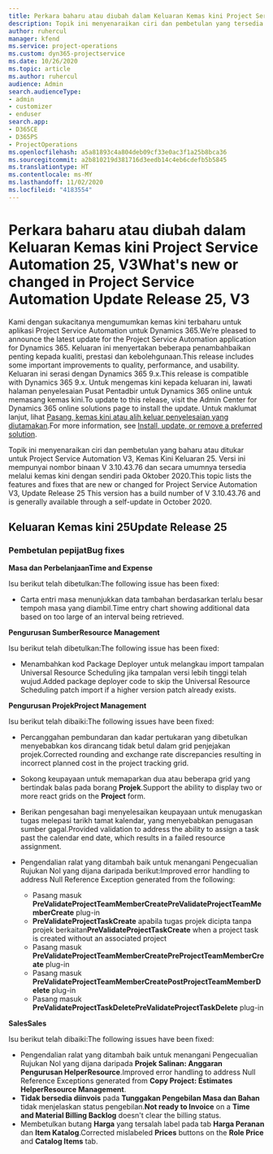 ```yaml
---
title: Perkara baharu atau diubah dalam Keluaran Kemas kini Project Service Automation 25, V3
description: Topik ini menyenaraikan ciri dan pembetulan yang tersedia dalam Kemas kini Project Service Automation Keluaran 25, V3.
author: ruhercul
manager: kfend
ms.service: project-operations
ms.custom: dyn365-projectservice
ms.date: 10/26/2020
ms.topic: article
ms.author: ruhercul
audience: Admin
search.audienceType:
- admin
- customizer
- enduser
search.app:
- D365CE
- D365PS
- ProjectOperations
ms.openlocfilehash: a5a81893c4a804deb09cf33e0ac3f1a25b8bca36
ms.sourcegitcommit: a2b810219d381716d3eedb14c4eb6cdefb5b5845
ms.translationtype: HT
ms.contentlocale: ms-MY
ms.lasthandoff: 11/02/2020
ms.locfileid: "4183554"
---
```

# <a name="whats-new-or-changed-in-project-service-automation-update-release-25-v3"></a><span data-ttu-id="96ce2-103">Perkara baharu atau diubah dalam Keluaran Kemas kini Project Service Automation 25, V3</span><span class="sxs-lookup"><span data-stu-id="96ce2-103">What's new or changed in Project Service Automation Update Release 25, V3</span></span>

<span data-ttu-id="96ce2-104">Kami dengan sukacitanya mengumumkan kemas kini terbaharu untuk aplikasi Project Service Automation untuk Dynamics 365.</span><span class="sxs-lookup"><span data-stu-id="96ce2-104">We’re pleased to announce the latest update for the Project Service Automation application for Dynamics 365.</span></span> <span data-ttu-id="96ce2-105">Keluaran ini menyertakan beberapa penambahbaikan penting kepada kualiti, prestasi dan kebolehgunaan.</span><span class="sxs-lookup"><span data-stu-id="96ce2-105">This release includes some important improvements to quality, performance, and usability.</span></span> <span data-ttu-id="96ce2-106">Keluaran ini serasi dengan Dynamics 365 9.x.</span><span class="sxs-lookup"><span data-stu-id="96ce2-106">This release is compatible with Dynamics 365 9.x.</span></span> <span data-ttu-id="96ce2-107">Untuk mengemas kini kepada keluaran ini, lawati halaman penyelesaian Pusat Pentadbir untuk Dynamics 365 online untuk memasang kemas kini.</span><span class="sxs-lookup"><span data-stu-id="96ce2-107">To update to this release, visit the Admin Center for Dynamics 365 online solutions page to install the update.</span></span> <span data-ttu-id="96ce2-108">Untuk maklumat lanjut, lihat [Pasang, kemas kini atau alih keluar penyelesaian yang diutamakan](https://docs.microsoft.com/power-platform/admin/install-remove-preferred-solution).</span><span class="sxs-lookup"><span data-stu-id="96ce2-108">For more information, see [Install, update, or remove a preferred solution](https://docs.microsoft.com/power-platform/admin/install-remove-preferred-solution).</span></span>

<span data-ttu-id="96ce2-109">Topik ini menyenaraikan ciri dan pembetulan yang baharu atau ditukar untuk Project Service Automation V3, Kemas Kini Keluaran 25. Versi ini mempunyai nombor binaan V 3.10.43.76 dan secara umumnya tersedia melalui kemas kini dengan sendiri pada Oktober 2020.</span><span class="sxs-lookup"><span data-stu-id="96ce2-109">This topic lists the features and fixes that are new or changed for Project Service Automation V3, Update Release 25 This version has a build number of V 3.10.43.76 and is generally available through a self-update in October 2020.</span></span>

## <a name="update-release-25"></a><span data-ttu-id="96ce2-110">Keluaran Kemas kini 25</span><span class="sxs-lookup"><span data-stu-id="96ce2-110">Update Release 25</span></span>

### <a name="bug-fixes"></a><span data-ttu-id="96ce2-111">Pembetulan pepijat</span><span class="sxs-lookup"><span data-stu-id="96ce2-111">Bug fixes</span></span>

<span data-ttu-id="96ce2-112">**Masa dan Perbelanjaan**</span><span class="sxs-lookup"><span data-stu-id="96ce2-112">**Time and Expense**</span></span>

<span data-ttu-id="96ce2-113">Isu berikut telah dibetulkan:</span><span class="sxs-lookup"><span data-stu-id="96ce2-113">The following issue has been fixed:</span></span>

- <span data-ttu-id="96ce2-114">Carta entri masa menunjukkan data tambahan berdasarkan terlalu besar tempoh masa yang diambil.</span><span class="sxs-lookup"><span data-stu-id="96ce2-114">Time entry chart showing additional data based on too large of an interval being retrieved.</span></span>

<span data-ttu-id="96ce2-115">**Pengurusan Sumber**</span><span class="sxs-lookup"><span data-stu-id="96ce2-115">**Resource Management**</span></span>

<span data-ttu-id="96ce2-116">Isu berikut telah dibetulkan:</span><span class="sxs-lookup"><span data-stu-id="96ce2-116">The following issue has been fixed:</span></span>

- <span data-ttu-id="96ce2-117">Menambahkan kod Package Deployer untuk melangkau import tampalan Universal Resource Scheduling jika tampalan versi lebih tinggi telah wujud.</span><span class="sxs-lookup"><span data-stu-id="96ce2-117">Added package deployer code to skip the Universal Resource Scheduling patch import if a higher version patch already exists.</span></span>

<span data-ttu-id="96ce2-118">**Pengurusan Projek**</span><span class="sxs-lookup"><span data-stu-id="96ce2-118">**Project Management**</span></span>

<span data-ttu-id="96ce2-119">Isu berikut telah dibaiki:</span><span class="sxs-lookup"><span data-stu-id="96ce2-119">The following issues have been fixed:</span></span>

- <span data-ttu-id="96ce2-120">Percanggahan pembundaran dan kadar pertukaran yang dibetulkan menyebabkan kos dirancang tidak betul dalam grid penjejakan projek.</span><span class="sxs-lookup"><span data-stu-id="96ce2-120">Corrected rounding and exchange rate discrepancies resulting in incorrect planned cost in the project tracking grid.</span></span>
- <span data-ttu-id="96ce2-121">Sokong keupayaan untuk memaparkan dua atau beberapa grid yang bertindak balas pada borang **Projek**.</span><span class="sxs-lookup"><span data-stu-id="96ce2-121">Support the ability to display two or more react grids on the **Project** form.</span></span>
- <span data-ttu-id="96ce2-122">Berikan pengesahan bagi menyelesaikan keupayaan untuk menugaskan tugas melepasi tarikh tamat kalendar, yang menyebabkan penugasan sumber gagal.</span><span class="sxs-lookup"><span data-stu-id="96ce2-122">Provided validation to address the ability to assign a task past the calendar end date, which results in a failed resource assignment.</span></span>
- <span data-ttu-id="96ce2-123">Pengendalian ralat yang ditambah baik untuk menangani Pengecualian Rujukan Nol yang dijana daripada berikut:</span><span class="sxs-lookup"><span data-stu-id="96ce2-123">Improved error handling to address Null Reference Exception generated from the following:</span></span>

    - <span data-ttu-id="96ce2-124">Pasang masuk **PreValidateProjectTeamMemberCreate**</span><span class="sxs-lookup"><span data-stu-id="96ce2-124">**PreValidateProjectTeamMemberCreate** plug-in</span></span>
    - <span data-ttu-id="96ce2-125">**PreValidateProjectTaskCreate** apabila tugas projek dicipta tanpa projek berkaitan</span><span class="sxs-lookup"><span data-stu-id="96ce2-125">**PreValidateProjectTaskCreate** when a project task is created without an associated project</span></span>
    - <span data-ttu-id="96ce2-126">Pasang masuk **PreValidateProjectTeamMemberCreate**</span><span class="sxs-lookup"><span data-stu-id="96ce2-126">**PreProjectTeamMemberCreate** plug-in</span></span>
    - <span data-ttu-id="96ce2-127">Pasang masuk **PreValidateProjectTeamMemberCreate**</span><span class="sxs-lookup"><span data-stu-id="96ce2-127">**PostProjectTeamMemberDelete** plug-in</span></span>
    - <span data-ttu-id="96ce2-128">Pasang masuk **PreValidateProjectTaskDelete**</span><span class="sxs-lookup"><span data-stu-id="96ce2-128">**PreValidateProjectTaskDelete** plug-in</span></span>

<span data-ttu-id="96ce2-129">**Sales**</span><span class="sxs-lookup"><span data-stu-id="96ce2-129">**Sales**</span></span>

<span data-ttu-id="96ce2-130">Isu berikut telah dibaiki:</span><span class="sxs-lookup"><span data-stu-id="96ce2-130">The following issues have been fixed:</span></span>

- <span data-ttu-id="96ce2-131">Pengendalian ralat yang ditambah baik untuk menangani Pengecualian Rujukan Nol yang dijana daripada **Projek Salinan: Anggaran Pengurusan HelperResource**.</span><span class="sxs-lookup"><span data-stu-id="96ce2-131">Improved error handling to address Null Reference Exceptions generated from **Copy Project: Estimates HelperResource Management**.</span></span>
- <span data-ttu-id="96ce2-132">**Tidak bersedia diinvois** pada **Tunggakan Pengebilan Masa dan Bahan** tidak menjelaskan status pengebilan.</span><span class="sxs-lookup"><span data-stu-id="96ce2-132">**Not ready to Invoice** on a **Time and Material Billing Backlog** doesn't clear the billing status.</span></span>
- <span data-ttu-id="96ce2-133">Membetulkan butang **Harga** yang tersalah label pada tab **Harga Peranan** dan **Item Katalog**.</span><span class="sxs-lookup"><span data-stu-id="96ce2-133">Corrected mislabeled **Prices** buttons on the **Role Price** and **Catalog Items** tab.</span></span>
